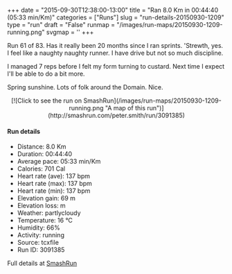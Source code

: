 +++
date = "2015-09-30T12:38:00-13:00"
title = "Ran 8.0 Km in 00:44:40 (05:33 min/Km)"
categories = ["Runs"]
slug = "run-details-20150930-1209"
type = "run"
draft = "False"
runmap = "/images/run-maps/20150930-1209-running.png"
svgmap = '<polyline points="25 0, 26 16, 40 24, 52 47, 51 54, 41 57, 35 63, 29 79, 30 86, 42 98, 49 100, 67 89, 74 79, 75 72, 69 62, 75 73, 68 89, 74 78, 75 74, 69 61, 75 73, 67 90, 76 72, 69 61, 75 74, 68 90, 76 72, 70 62, 75 74, 67 90, 70 86, 75 74, 70 62, 75 74, 67 90, 75 73, 73 68, 70 63, 75 74, 67 90, 75 72, 68 60, 57 59, 47 63, 40 70, 32 70, 37 60, 51 53, 39 38, 38 29, 31 21">'
+++

Run 61 of 83. Has it really been 20 months since I ran sprints. 'Strewth, yes. I feel like a naughty naughty runner. I have drive but not so much discipline. 

I managed 7 reps before I felt my form turning to custard. Next time I expect I'll be able to do a bit more. 

Spring sunshine. Lots of folk around the Domain. Nice. 

 

<!--more-->

<center>
[![Click to see the run on SmashRun](/images/run-maps/20150930-1209-running.png "A map of this run")](http://smashrun.com/peter.smith/run/3091385)
</center>

#### Run details

* Distance: 8.0 Km
* Duration: 00:44:40
* Average pace: 05:33 min/Km
* Calories: 701 Cal
* Heart rate (ave): 137 bpm
* Heart rate (max): 137 bpm
* Heart rate (min): 137 bpm
* Elevation gain: 69 m
* Elevation loss:  m
* Weather: partlycloudy
* Temperature: 16 &deg;C
* Humidity: 66%
* Activity: running
* Source: tcxfile
* Run ID: 3091385

Full details at [SmashRun](http://smashrun.com/peter.smith/run/3091385)